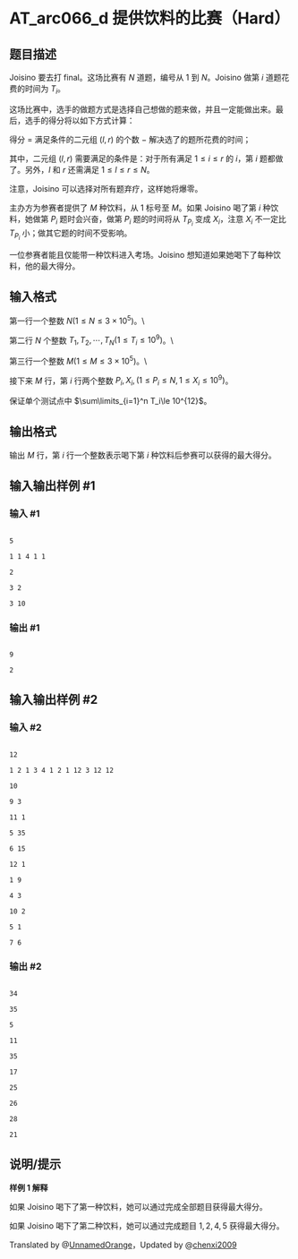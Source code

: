 # AT_arc066_d 提供饮料的比赛（Hard）

## 题目描述

Joisino 要去打 final。这场比赛有 $N$ 道题，编号从 $1$ 到 $N$。Joisino 做第 $i$ 道题花费的时间为 $T_i$。

这场比赛中，选手的做题方式是选择自己想做的题来做，并且一定能做出来。最后，选手的得分将以如下方式计算：

得分 $=$ 满足条件的二元组 $(l,r)$ 的个数 $-$ 解决选了的题所花费的时间；

其中，二元组 $(l,r)$ 需要满足的条件是：对于所有满足 $1\le i\le r$ 的 $i$，第 $i$ 题都做了。另外，$l$ 和 $r$ 还需满足 $1\le l\le r\le N$。

注意，Joisino 可以选择对所有题弃疗，这样她将爆零。

主办方为参赛者提供了 $M$ 种饮料，从 $1$ 标号至 $M$。如果 Joisino 喝了第 $i$ 种饮料，她做第 $P_i$ 题时会兴奋，做第 $P_i$ 题的时间将从 $T_{P_i}$ 变成 $X_i$，注意 $X_i$ 不一定比 $T_{P_i}$ 小；做其它题的时间不受影响。

一位参赛者能且仅能带一种饮料进入考场。Joisino 想知道如果她喝下了每种饮料，他的最大得分。

## 输入格式

第一行一个整数 $N(1\le N\le 3\times 10^5)$。\
第二行 $N$ 个整数 $T_1,T_2,\cdots,T_N(1\le T_i\le 10^9)$。\
第三行一个整数 $M(1\le M\le 3\times 10^5)$。\
接下来 $M$ 行，第 $i$ 行两个整数 $P_i,X_i,(1\le P_i\le N,1\le X_i\le 10^9)$。

保证单个测试点中 $\sum\limits_{i=1}^n T_i\le 10^{12}$。

## 输出格式

输出 $M$ 行，第 $i$ 行一个整数表示喝下第 $i$ 种饮料后参赛可以获得的最大得分。

## 输入输出样例 #1

### 输入 #1

```
5
1 1 4 1 1
2
3 2
3 10
```

### 输出 #1

```
9
2
```

## 输入输出样例 #2

### 输入 #2

```
12
1 2 1 3 4 1 2 1 12 3 12 12
10
9 3
11 1
5 35
6 15
12 1
1 9
4 3
10 2
5 1
7 6
```

### 输出 #2

```
34
35
5
11
35
17
25
26
28
21
```

## 说明/提示

**样例 1 解释**

如果 Joisino 喝下了第一种饮料，她可以通过完成全部题目获得最大得分。

如果 Joisino 喝下了第二种饮料，她可以通过完成题目 $1,2,4,5$ 获得最大得分。

Translated by @[UnnamedOrange](/user/37029)，Updated by @[chenxi2009](/user/1020063)